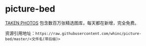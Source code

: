 # picture-bed

[TAKEN PHOTOS](https://taken.photos/) 包含数百万张精选图库，每天都在新增，完全免费。

资源引用地址：`https://raw.githubusercontent.com/whinc/picture-bed/master/<文件名(带后缀)>`
